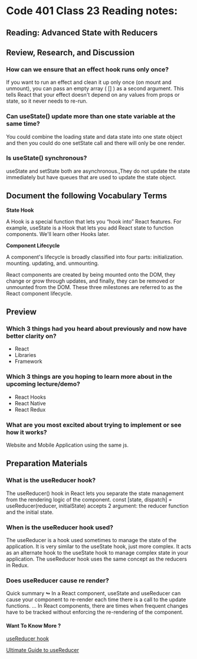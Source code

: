 # Code 401 Class 23 Reading notes:
## Reading: Advanced State with Reducers


## Review, Research, and Discussion


### How can we ensure that an effect hook runs only once?

If you want to run an effect and clean it up only once (on mount and unmount), you can pass an empty array ( [] ) as a second argument. This tells React that your effect doesn't depend on any values from props or state, so it never needs to re-run.

### Can useState() update more than one state variable at the same time?

You could combine the loading state and data state into one state object and then you could do one setState call and there will only be one render.

### Is useState() synchronous?

useState and setState both are asynchronous.,They do not update the state immediately but have queues that are used to update the state object.

## Document the following Vocabulary Terms

**State Hook**

A Hook is a special function that lets you “hook into” React features. For example, useState is a Hook that lets you add React state to function components. We'll learn other Hooks later.

**Component Lifecycle**

A component's lifecycle is broadly classified into four parts: initialization. mounting. updating, and. unmounting.

React components are created by being mounted onto the DOM, they change or grow through updates, and finally, they can be removed or unmounted from the DOM. These three milestones are referred to as the React component lifecycle.

## Preview

### Which 3 things had you heard about previously and now have better clarity on?

- React
- Libraries
- Framework
### Which 3 things are you hoping to learn more about in the upcoming lecture/demo?

- React Hooks
- React Native
- React Redux

### What are you most excited about trying to implement or see how it works?

Website and Mobile Application using the same js.


## Preparation Materials


### What is the useReducer hook?

The useReducer() hook in React lets you separate the state management from the rendering logic of the component. const [state, dispatch] = useReducer(reducer, initialState) accepts 2 argument: the reducer function and the initial state.

### When is the useReducer hook used?

The useReducer is a hook used sometimes to manage the state of the application. It is very similar to the useState hook, just more complex. It acts as an alternate hook to the useState hook to manage complex state in your application. The useReducer hook uses the same concept as the reducers in Redux.

### Does useReducer cause re render?

Quick summary ↬ In a React component, useState and useReducer can cause your component to re-render each time there is a call to the update functions. ... In React components, there are times when frequent changes have to be tracked without enforcing the re-rendering of the component.

#### Want To Know More ? 

[useReducer hook](https://reactjs.org/docs/hooks-reference.html#usereducer) 

[Ultimate Guide to useReducer](https://blog.logrocket.com/guide-to-react-usereducer-hook/) 